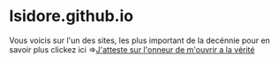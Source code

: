 # lsidore.github.io

Vous voicis sur l'un des sites,
les plus important de la decénnie
pour en savoir plus clickez ici =>[J'atteste sur l'onneur de m'ouvrir a la vérité ](http://secret.isidore.tech)